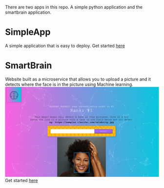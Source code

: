 There are two apps in this repo. A simple python application and the smartbrain application.

# SimpleApp
A simple application that is easy to deploy.
Get started [here](./simpleapp)

# SmartBrain
Website built as a microservice that allows you to upload a picture and it detects where the face is in the picture using Machine learning.
![smartbrain screenshot](./media/smartbrain.png)
Get started [here](./smartbrain)
